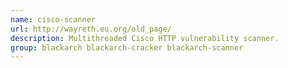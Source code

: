 ```yaml
---
name: cisco-scanner
url: http://wayreth.eu.org/old_page/
description: Multithreaded Cisco HTTP vulnerability scanner.
group: blackarch blackarch-cracker blackarch-scanner
---
```

